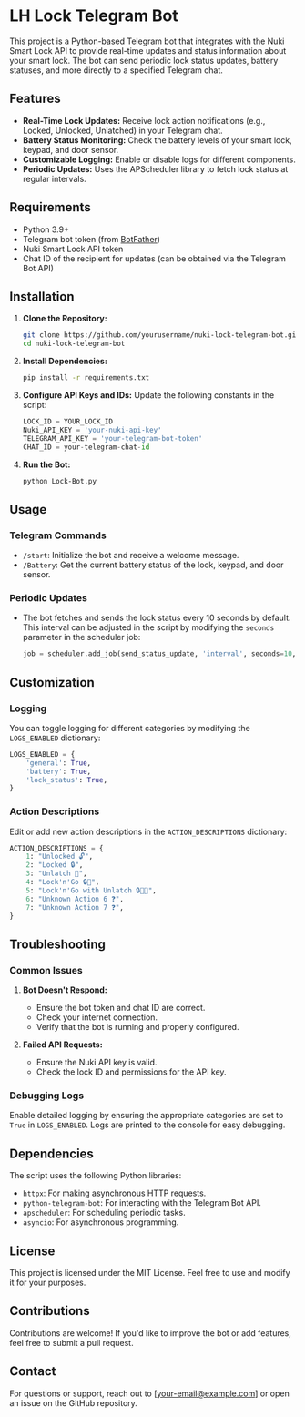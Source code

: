# LH Lock Telegram Bot

This project is a Python-based Telegram bot that integrates with the Nuki Smart Lock API to provide real-time updates and status information about your smart lock. The bot can send periodic lock status updates, battery statuses, and more directly to a specified Telegram chat.

## Features

- **Real-Time Lock Updates:** Receive lock action notifications (e.g., Locked, Unlocked, Unlatched) in your Telegram chat.
- **Battery Status Monitoring:** Check the battery levels of your smart lock, keypad, and door sensor.
- **Customizable Logging:** Enable or disable logs for different components.
- **Periodic Updates:** Uses the APScheduler library to fetch lock status at regular intervals.

## Requirements

- Python 3.9+
- Telegram bot token (from [BotFather](https://core.telegram.org/bots#botfather))
- Nuki Smart Lock API token
- Chat ID of the recipient for updates (can be obtained via the Telegram Bot API)

## Installation

1. **Clone the Repository:**
    ```bash
    git clone https://github.com/yourusername/nuki-lock-telegram-bot.git
    cd nuki-lock-telegram-bot
    ```

2. **Install Dependencies:**
    ```bash
    pip install -r requirements.txt
    ```

3. **Configure API Keys and IDs:**
    Update the following constants in the script:
    ```python
    LOCK_ID = YOUR_LOCK_ID
    Nuki_API_KEY = 'your-nuki-api-key'
    TELEGRAM_API_KEY = 'your-telegram-bot-token'
    CHAT_ID = your-telegram-chat-id
    ```

4. **Run the Bot:**
    ```bash
    python Lock-Bot.py
    ```

## Usage

### Telegram Commands
- `/start`: Initialize the bot and receive a welcome message.
- `/Battery`: Get the current battery status of the lock, keypad, and door sensor.

### Periodic Updates
- The bot fetches and sends the lock status every 10 seconds by default. This interval can be adjusted in the script by modifying the `seconds` parameter in the scheduler job:
  ```python
  job = scheduler.add_job(send_status_update, 'interval', seconds=10, args=[application])
  ```

## Customization

### Logging
You can toggle logging for different categories by modifying the `LOGS_ENABLED` dictionary:
```python
LOGS_ENABLED = {
    'general': True,
    'battery': True,
    'lock_status': True,
}
```

### Action Descriptions
Edit or add new action descriptions in the `ACTION_DESCRIPTIONS` dictionary:
```python
ACTION_DESCRIPTIONS = {
    1: "Unlocked 🔓",
    2: "Locked 🔒",
    3: "Unlatch 🔑",
    4: "Lock'n'Go 🔒💨",
    5: "Lock'n'Go with Unlatch 🔒🔑💨",
    6: "Unknown Action 6 ❓",
    7: "Unknown Action 7 ❓",
}
```

## Troubleshooting

### Common Issues

1. **Bot Doesn't Respond:**
   - Ensure the bot token and chat ID are correct.
   - Check your internet connection.
   - Verify that the bot is running and properly configured.

2. **Failed API Requests:**
   - Ensure the Nuki API key is valid.
   - Check the lock ID and permissions for the API key.

### Debugging Logs
Enable detailed logging by ensuring the appropriate categories are set to `True` in `LOGS_ENABLED`. Logs are printed to the console for easy debugging.

## Dependencies

The script uses the following Python libraries:

- `httpx`: For making asynchronous HTTP requests.
- `python-telegram-bot`: For interacting with the Telegram Bot API.
- `apscheduler`: For scheduling periodic tasks.
- `asyncio`: For asynchronous programming.

## License

This project is licensed under the MIT License. Feel free to use and modify it for your purposes.

## Contributions

Contributions are welcome! If you'd like to improve the bot or add features, feel free to submit a pull request.

## Contact

For questions or support, reach out to [your-email@example.com] or open an issue on the GitHub repository.

